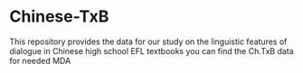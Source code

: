 # Chinese-TxB
This repository provides the data for our study on the linguistic features of dialogue in Chinese high school EFL textbooks
you can find the Ch.TxB data for needed MDA 
